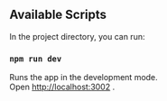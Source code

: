 
## Available Scripts

In the project directory, you can run:

### `npm run dev`

Runs the app in the development mode.\
Open [http://localhost:3002](http://localhost:3002) .


